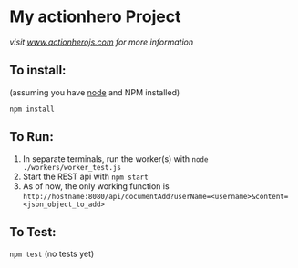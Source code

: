 # My actionhero Project

*visit www.actionherojs.com for more information*

## To install:
(assuming you have [node](http://nodejs.org/) and NPM installed)

`npm install`

## To Run:
1. In separate terminals, run the worker(s) with `node ./workers/worker_test.js`
2. Start the REST api with `npm start`
3. As of now, the only working function is `http://hostname:8080/api/documentAdd?userName=<username>&content=<json_object_to_add>`

## To Test:
`npm test` (no tests yet)
